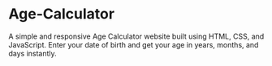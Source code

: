 # Age-Calculator
A simple and responsive Age Calculator website built using HTML, CSS, and JavaScript. Enter your date of birth and get your age in years, months, and days instantly.
